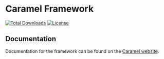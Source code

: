 # Caramel Framework

[![Total Downloads](https://poser.pugx.org/laravel/lumen-framework/d/total.svg)](https://packagist.org/packages/tricipta/caramel-framework)
[![License](https://poser.pugx.org/laravel/lumen-framework/license.svg)](https://packagist.org/packages/tricipta/caramel-framework)

## Documentation

Documentation for the framework can be found on the [Caramel website](https://caramel.bitvirtu.com/docs).